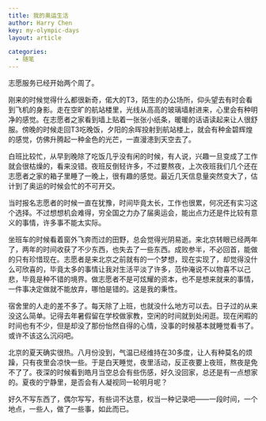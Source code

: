 ```yaml
---
title: 我的奥运生活
author: Harry Chen
key: my-olympic-days
layout: article

categories:
  - 随笔
---
```


  志愿服务已经开始两个周了。

  刚来的时候觉得什么都很新奇，偌大的T3，陌生的办公场所，仰头望去有时会看到飞机的身影。走在空旷的航站楼里，光线从高高的玻璃墙射进来，心里会有种明净的感觉。在志愿者之家看到墙上贴着一张张小纸条，暖暖的话语读起来让人很舒服。傍晚的时候走回T3吃晚饭，夕阳的余晖投射到航站楼上，就会有种金碧辉煌的感觉，仿佛升腾起一种金色的光芒，一直漫漶到天空去了。

  白班比较忙，从早到晚除了吃饭几乎没有闲的时候，有人说，兴趣一旦变成了工作就会很枯燥的，看来没错。夜班反倒轻许多，不过要熬夜，上次夜班我们几个还在志愿者之家的箱子里睡了一晚上，很有趣的感觉。最近几天信息量突然变大了，估计到了奥运的时候会忙的不可开交。

  当时报名志愿者的时候一直在犹豫，时间毕竟太长，工作也很累，何况还有实习这个选择。不过想想机会难得，穷全国之力办了届奥运会，能出点力还是件比较有意义的事情，许多事不能太实际。

  坐班车的时候看着窗外飞奔而过的田野，总会觉得光阴易逝。来北京转眼已经两年了，两年的时间收获了不少东西，也失去了一些东西。成败参半，不必回首，能做的只有珍惜现在。志愿者是来北京之前就有的一个梦想，现在实现了，却觉得没什么可欣喜的，毕竟太多的事情让我对生活平淡了许多，范仲淹说不以物喜不以己悲，毕竟是种不错的境界。做志愿者不是可炫耀的资本，也不是想来就来的事情，一件事决定做就不能放弃，哪怕是错的。这是我的秉性。

  宿舍里的人走的差不多了。每天除了上班，也就没什么地方可以去。日子过的从来没这么简单。记得去年暑假留在学校做家教，空闲的时间就到处闲逛。现在闲暇的时间也有不少，但是却没了那份怡然自得的心情，没事的时候基本就睡觉看书了。或许不该这么沉闷吧。

  北京的夏天确实很热。八月份没到，气温已经维持在30多度，让人有种莫名的烦躁，只有夜里会凉快一些。于是白天睡觉，夜里活动，反正夜要上夜班，熬夜是免不了了。夜深的时候看到皓月当空总会有些伤感，好久没回家，总还是有一点想家的。夏夜的宁静里，是否会有人凝视同一轮明月呢？

  好久不写东西了，偶尔写写，有些词不达意，权当一种记录吧——一段时间，一个地点，一些人，做了一些事，如此而已。
